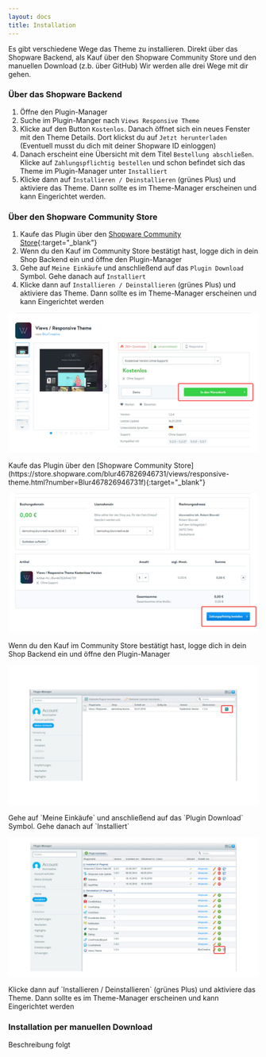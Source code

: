 ```yaml
---
layout: docs
title: Installation
---
```


Es gibt verschiedene Wege das Theme zu installieren.
Direkt über das Shopware Backend, als Kauf über den Shopware Community Store und den manuellen Download (z.b. über GitHub)
Wir werden alle drei Wege mit dir gehen.

### Über das Shopware Backend

1. Öffne den Plugin-Manager
2. Suche im Plugin-Manger nach `Views Responsive Theme`
3. Klicke auf den Button `Kostenlos`. Danach öffnet sich ein neues Fenster mit den Theme Details. Dort klickst du auf `Jetzt herunterladen` (Eventuell musst du dich mit deiner Shopware ID einloggen)
4. Danach erscheint eine Übersicht mit dem Titel `Bestellung abschließen`. Klicke auf `Zahlungspflichtig bestellen` und schon befindet sich das Theme im Plugin-Manager unter `Installiert`
5. Klicke dann auf `Installieren / Deinstallieren` (grünes Plus) und aktiviere das Theme. Dann sollte es im Theme-Manager erscheinen und kann Eingerichtet werden.

### Über den Shopware Community Store

1. Kaufe das Plugin über den [Shopware Community Store](https://store.shopware.com/blur467826946731/views/responsive-theme.html?number=Blur467826946731f){:target="_blank"}
2. Wenn du den Kauf im Community Store bestätigt hast, logge dich in dein Shop Backend ein und öffne den Plugin-Manager
3. Gehe auf `Meine Einkäufe` und anschließend auf das `Plugin Download` Symbol. Gehe danach auf `Installiert`
4. Klicke dann auf `Installieren / Deinstallieren` (grünes Plus) und aktiviere das Theme. Dann sollte es im Theme-Manager erscheinen und kann Eingerichtet werden

<div class="card-deck">
    <div class="card">
        <a href="scs-theme-views-detail-page.jpg" target="_blank">
            <img class="card-img-top" src="scs-theme-views-detail-page.jpg">
        </a>
        <div class="card-body">
            <p class="card-text">
               Kaufe das Plugin über den [Shopware Community Store](https://store.shopware.com/blur467826946731/views/responsive-theme.html?number=Blur467826946731f){:target="_blank"}
            </p>           
        </div>
    </div>
    <div class="card">
        <img class="card-img-top" src="scs-theme-views-confirm-page.jpg">
        <div class="card-body">
            <p class="card-text">
                Wenn du den Kauf im Community Store bestätigt hast, logge dich in dein Shop Backend ein und öffne den Plugin-Manager
            </p>      
        </div>
    </div>
</div>

<div class="card-deck">
    <div class="card">
        <img class="card-img-top" src="sw-backend-plugin-manager-my-purchase.jpg">
        <div class="card-body">
            <p class="card-text">
                Gehe auf `Meine Einkäufe` und anschließend auf das `Plugin Download` Symbol. Gehe danach auf `Installiert`
            </p>
        </div>
    </div>
    <div class="card">
        <img class="card-img-top" src="sw-backend-plugin-manager-my-plugins.jpg">
        <div class="card-body">
            <p class="card-text">
                Klicke dann auf `Installieren / Deinstallieren` (grünes Plus) und aktiviere das Theme. Dann sollte es im Theme-Manager erscheinen und kann Eingerichtet werden
            </p>      
        </div>
    </div>
</div>

### Installation per manuellen Download

Beschreibung folgt
